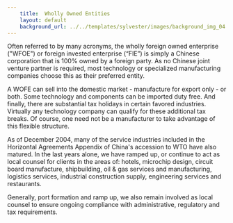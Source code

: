 ```yaml
---
    title:  Wholly Owned Entities 
    layout: default
    background_url: ../../templates/sylvester/images/background_img_04.jpg
---
```

Often referred to by many acronyms, the wholly foreign owned enterprise ("WFOE") or foreign invested enterprise (“FIE”) is simply a Chinese corporation that is 100% owned by a foreign party. As no Chinese joint venture partner is required, most technology or specialized manufacturing companies choose this as their preferred entity.

A WOFE can sell into the domestic market - manufacture for export only - or both. Some technology and components can be imported duty free. And finally, there are substantial tax holidays in certain favored industries. Virtually any technology company can qualify for these additional tax breaks. Of course, one need not be a manufacturer to take advantage of this flexible structure.

As of December 2004, many of the service industries included in the Horizontal Agreements Appendix of China's accession to WTO have also matured. In the last years alone, we have ramped up, or continue to act as local counsel for clients in the areas of: hotels, microchip design, circuit board manufacture, shipbuilding, oil & gas services and manufacturing, logistics services, industrial construction supply, engineering services and restaurants.

Generally, port formation and ramp up, we also remain involved as local counsel to ensure ongoing compliance with administrative, regulatory and tax requirements.

